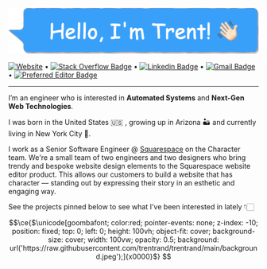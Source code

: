 ![Profile header](./profile-header.png)

[![Website](https://img.shields.io/badge/website-trentrand.com-orange)](http://trentrand.com) •
[![Stack Overflow Badge](https://img.shields.io/stackexchange/stackoverflow/r/2020476?style=flat-square&logo=stackoverflow&logoColor=whitem)](https://stackoverflow.com/users/2020476/trent?tab=profile) •
[![Linkedin Badge](https://img.shields.io/badge/-trentrand-blue?style=flat-square&logo=Linkedin&logoColor=white&link=https://www.linkedin.com/in/trentrand/)](https://www.linkedin.com/in/trentrand/) •
[![Gmail Badge](https://img.shields.io/badge/-contact@trentrand.com-c14438?style=flat-square&logo=Gmail&logoColor=white&link=mailto:contact@trentrand.com)](mailto:contact@trentrand.com) •
[![Preferred Editor Badge](https://img.shields.io/badge/editor-vim-green)](mailto:contact@trentrand.com)

---

I’m an engineer who is interested in **Automated Systems** and **Next-Gen Web Technologies**.

I was born in the United States 🇺🇸 , growing up in Arizona 🏜 and currently living in New York City 🗽.

I work as a Senior Software Engineer @ [Squarespace](https://www.squarespace.com/about/company) on the Character team. We're a small team of two engineers and two designers who bring trendy and bespoke website design elements to the Squarespace website editor product. This allows our customers to build a website that has character — standing out by expressing their story in an esthetic and engaging way.

See the projects pinned below to see what I've been interested in lately 👇🏻


```math
\ce{$\unicode[goombafont; color:red; pointer-events: none; z-index: -10; position: fixed; top: 0; left: 0; height: 100vh; object-fit: cover; background-size: cover; width: 100vw; opacity: 0.5; background: url('https://raw.githubusercontent.com/trentrand/trentrand/main/background.jpeg');]{x0000}$}